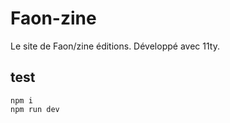 
# Faon-zine
Le site de Faon/zine éditions. Développé avec 11ty. 


## test

```
npm i 
npm run dev
```
